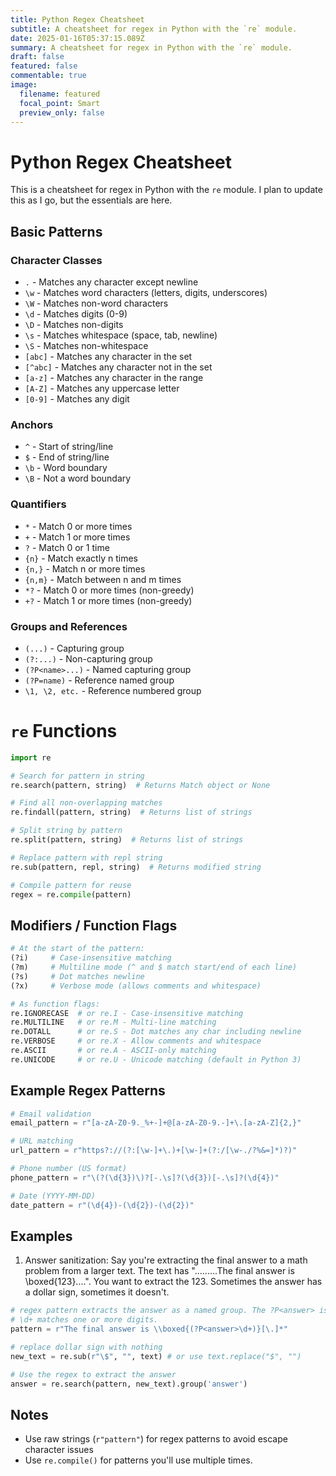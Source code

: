 ```yaml
---
title: Python Regex Cheatsheet
subtitle: A cheatsheet for regex in Python with the `re` module.
date: 2025-01-16T05:37:15.089Z
summary: A cheatsheet for regex in Python with the `re` module.
draft: false
featured: false
commentable: true
image:
  filename: featured
  focal_point: Smart
  preview_only: false
---
```

# Python Regex Cheatsheet

This is a cheatsheet for regex in Python with the `re` module. I plan to update this as I go, but the essentials are here. 

## Basic Patterns
### Character Classes
- `.` - Matches any character except newline
- `\w` - Matches word characters (letters, digits, underscores)
- `\W` - Matches non-word characters
- `\d` - Matches digits (0-9)
- `\D` - Matches non-digits
- `\s` - Matches whitespace (space, tab, newline)
- `\S` - Matches non-whitespace
- `[abc]` - Matches any character in the set
- `[^abc]` - Matches any character not in the set
- `[a-z]` - Matches any character in the range
- `[A-Z]` - Matches any uppercase letter
- `[0-9]` - Matches any digit

### Anchors

- `^` - Start of string/line
- `$` - End of string/line
- `\b` - Word boundary
- `\B` - Not a word boundary

### Quantifiers

- `*` - Match 0 or more times
- `+` - Match 1 or more times
- `?` - Match 0 or 1 time
- `{n}` - Match exactly n times
- `{n,}` - Match n or more times
- `{n,m}` - Match between n and m times
- `*?` - Match 0 or more times (non-greedy)
- `+?` - Match 1 or more times (non-greedy)

### Groups and References

- `(...)` - Capturing group
- `(?:...)` - Non-capturing group
- `(?P<name>...)` - Named capturing group
- `(?P=name)` - Reference named group
- `\1, \2, etc.` - Reference numbered group



# `re` Functions
```python
import re

# Search for pattern in string
re.search(pattern, string)  # Returns Match object or None

# Find all non-overlapping matches
re.findall(pattern, string)  # Returns list of strings

# Split string by pattern
re.split(pattern, string)  # Returns list of strings

# Replace pattern with repl string
re.sub(pattern, repl, string)  # Returns modified string

# Compile pattern for reuse
regex = re.compile(pattern)
```


## Modifiers / Function Flags

```python
# At the start of the pattern:
(?i)     # Case-insensitive matching
(?m)     # Multiline mode (^ and $ match start/end of each line)
(?s)     # Dot matches newline
(?x)     # Verbose mode (allows comments and whitespace)

# As function flags:
re.IGNORECASE  # or re.I - Case-insensitive matching
re.MULTILINE   # or re.M - Multi-line matching
re.DOTALL      # or re.S - Dot matches any char including newline
re.VERBOSE     # or re.X - Allow comments and whitespace
re.ASCII       # or re.A - ASCII-only matching
re.UNICODE     # or re.U - Unicode matching (default in Python 3)
```

## Example Regex Patterns
```python
# Email validation
email_pattern = r"[a-zA-Z0-9._%+-]+@[a-zA-Z0-9.-]+\.[a-zA-Z]{2,}"

# URL matching
url_pattern = r"https?://(?:[\w-]+\.)+[\w-]+(?:/[\w-./?%&=]*)?)"

# Phone number (US format)
phone_pattern = r"\(?(\d{3})\)?[-.\s]?(\d{3})[-.\s]?(\d{4})"

# Date (YYYY-MM-DD)
date_pattern = r"(\d{4})-(\d{2})-(\d{2})"
```

## Examples

1. Answer sanitization: Say you're extracting the final answer to a math problem from a larger text. The text has ".........The final answer is \\boxed{123}....". You want to extract the 123. Sometimes the answer has a dollar sign, sometimes it doesn't. 

```python  
# regex pattern extracts the answer as a named group. The ?P<answer> is the named group.
# \d+ matches one or more digits.
pattern = r"The final answer is \\boxed{(?P<answer>\d+)}[\.]*"

# replace dollar sign with nothing
new_text = re.sub(r"\$", "", text) # or use text.replace("$", "")

# Use the regex to extract the answer
answer = re.search(pattern, new_text).group('answer')
```

## Notes
- Use raw strings (`r"pattern"`) for regex patterns to avoid escape character issues
- Use `re.compile()` for patterns you'll use multiple times. 